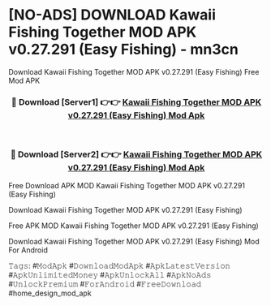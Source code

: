 # [NO-ADS] DOWNLOAD Kawaii Fishing Together MOD APK v0.27.291 (Easy Fishing) - mn3cn
Download Kawaii Fishing Together MOD APK v0.27.291 (Easy Fishing) Free Mod APK

<div align="center">
<h3>🔴 Download [Server1] 👉👉 <a href="https://apk-comot.site?title=Kawaii_Fishing_Together_MOD_APK_v0.27.291_(Easy_Fishing)">Kawaii Fishing Together MOD APK v0.27.291 (Easy Fishing) Mod Apk</a></h3><br>

<h3>🔴 Download [Server2] 👉👉 <a href="https://apk-comot.site?title=Kawaii_Fishing_Together_MOD_APK_v0.27.291_(Easy_Fishing)">Kawaii Fishing Together MOD APK v0.27.291 (Easy Fishing) Mod Apk</a></h3>
</div>


Free Download APK MOD Kawaii Fishing Together MOD APK v0.27.291 (Easy Fishing)

Download Kawaii Fishing Together MOD APK v0.27.291 (Easy Fishing) 

Free APK MOD Kawaii Fishing Together MOD APK v0.27.291 (Easy Fishing) 

Download Kawaii Fishing Together MOD APK v0.27.291 (Easy Fishing) Mod For Android

𝚃𝚊𝚐𝚜: #𝙼𝚘𝚍𝙰𝚙𝚔 #𝙳𝚘𝚠𝚗𝚕𝚘𝚊𝚍𝙼𝚘𝚍𝙰𝚙𝚔 #𝙰𝚙𝚔𝙻𝚊𝚝𝚎𝚜𝚝𝚅𝚎𝚛𝚜𝚒𝚘𝚗 #𝙰𝚙𝚔𝚄𝚗𝚕𝚒𝚖𝚒𝚝𝚎𝚍𝙼𝚘𝚗𝚎𝚢 #𝙰𝚙𝚔𝚄𝚗𝚕𝚘𝚌𝚔𝙰𝚕𝚕 #𝙰𝚙𝚔𝙽𝚘𝙰𝚍𝚜 #𝚄𝚗𝚕𝚘𝚌𝚔𝙿𝚛𝚎𝚖𝚒𝚞𝚖 #𝙵𝚘𝚛𝙰𝚗𝚍𝚛𝚘𝚒𝚍 #𝙵𝚛𝚎𝚎𝙳𝚘𝚠𝚗𝚕𝚘𝚊𝚍 #home_design_mod_apk